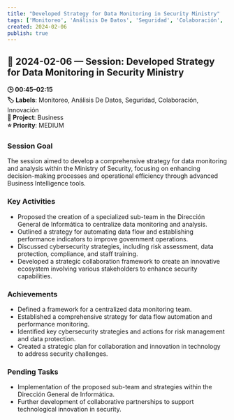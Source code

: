 ```yaml
---
title: "Developed Strategy for Data Monitoring in Security Ministry"
tags: ['Monitoreo', 'Análisis De Datos', 'Seguridad', 'Colaboración', 'Innovación']
created: 2024-02-06
publish: true
---
```


## 📅 2024-02-06 — Session: Developed Strategy for Data Monitoring in Security Ministry

**🕒 00:45–02:15**  
**🏷️ Labels**: Monitoreo, Análisis De Datos, Seguridad, Colaboración, Innovación  
**📂 Project**: Business  
**⭐ Priority**: MEDIUM  


### Session Goal
The session aimed to develop a comprehensive strategy for data monitoring and analysis within the Ministry of Security, focusing on enhancing decision-making processes and operational efficiency through advanced Business Intelligence tools.

### Key Activities
- Proposed the creation of a specialized sub-team in the Dirección General de Informática to centralize data monitoring and analysis.
- Outlined a strategy for automating data flow and establishing performance indicators to improve government operations.
- Discussed cybersecurity strategies, including risk assessment, data protection, compliance, and staff training.
- Developed a strategic collaboration framework to create an innovative ecosystem involving various stakeholders to enhance security capabilities.

### Achievements
- Defined a framework for a centralized data monitoring team.
- Established a comprehensive strategy for data flow automation and performance monitoring.
- Identified key cybersecurity strategies and actions for risk management and data protection.
- Created a strategic plan for collaboration and innovation in technology to address security challenges.

### Pending Tasks
- Implementation of the proposed sub-team and strategies within the Dirección General de Informática.
- Further development of collaborative partnerships to support technological innovation in security.
